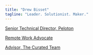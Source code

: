 ```yaml
---
title: "Drew Bisset"
tagline: "Leader. Solutionist. Maker."
---
```


[Senior Technical Director, Peloton](https://onepeloton.com)

[Remote Work Advocate](https://remotelysoftware.com/podcasts/2017/8/18/episode-4-drew-bisset)

[Advisor, The Curated Team](https://thecuratedteam.com)
